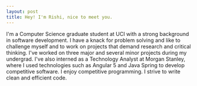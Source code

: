 ```yaml
---
layout: post
title: Hey! I'm Rishi, nice to meet you.
---
```


I'm a Computer Science graduate student at UCI with a strong background in software development. I have a knack for problem solving and like to challenge myself and to work on projects that demand research and critical thinking. I've worked on three major and several minor projects during my undergrad. I've also interned as a Technology Analyst at Morgan Stanley, where I used technologies such as Angular 5 and Java Spring to develop competitive software. I enjoy competitive programming. I strive to write clean and efficient code.
